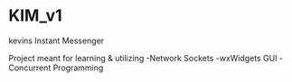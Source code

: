 # KIM_v1
kevins Instant Messenger

Project meant for learning & utilizing
-Network Sockets
-wxWidgets GUI
-Concurrent Programming

